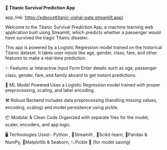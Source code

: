 **🚢 Titanic Survival Prediction App**

app_link: https://xgboosttitanic-vishal-pate.streamlit.app/

Welcome to the Titanic Survival Prediction App, a machine learning web application built using Streamlit, which predicts whether a passenger would have survived the tragic Titanic disaster.

This app is powered by a Logistic Regression model trained on the historical Titanic dataset. It takes user inputs like age, gender, class, fare, and other features to make a real-time prediction.

✨ Features
📊 Interactive Input Form Enter details such as age, passenger class, gender, fare, and family aboard to get instant predictions.

🧠 ML Model Powered Uses a Logistic Regression model trained with proper preprocessing, scaling, and label encoding.

🛠️ Robust Backend Includes data preprocessing (handling missing values, encoding, scaling) and model persistence using pickle.

📦 Modular & Clean Code Organized with separate files for the model, scaler, encoders, and app logic.

🖥️ Technologies Used:-
Python ,
🐍Streamlit ,
🎈Scikit-learn,
🤖Pandas & NumPy,
🔢Matplotlib & Seaborn,
📉Pickle 🥒 (for model saving)
